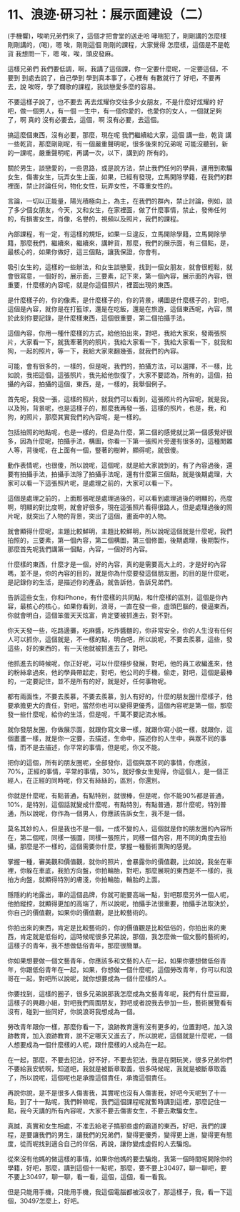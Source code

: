# 11、浪迹·研习社：展示面建设（二）

(手機響)，唉喲兄弟們來了，這個才把會堂的送走哈 哮喘犯了，剛剛講的怎麼樣 剛剛講的，(喝)，嗯 唉，剛剛這個 剛剛的課程，大家覺得 怎麼樣，這個是不是乾貨 我想問一下，嗯 唉，唉，頭皮發麻。

這樣兄弟們 我們要低調，啊，我講了這個課，你一定要什麼呢，一定要這個，不要到 到處去說了，自己學到 學到真本事了，心裡有 有數就行了 好吧，不要再去，說 唉呀，學了爛歌的課程，我談戀愛多麼的容易。

不要這樣子說了，也不要去 再去炫耀你交往多少女朋友，不是什麼好炫耀的 好吧，做一個男人，有一個 一生中，有一個你愛的，也愛你的女人，一個就足夠了，啊 真的 沒有必要去，這個，啊 沒有必要，去這個。

搞這麼個東西，沒有必要，那麼，現在呢 我們繼續給大家，這個 講一些，乾貨 講一些乾貨，那麼剛剛呢，有一個嚴重聲明呢，很多後來的兄弟呢 可能沒聽到，新的一課呢，嚴重聲明呢，再講一次，以下，講到的 所有的。

關於男生，談戀愛的，一些思路，或是說方法，禁止我們任何的學員，運用到欺騙女生，傷害女生，玩弄女生上面，如果，已經有發現，立馬開除學籍，在我們的群裡面，禁止討論任何，物化女性，玩弄女性，不尊重女性的。

言論，一切以正能量，陽光積極向上，為主，在我們的群內，禁止討論，例如，談了多少個女朋友，今天，又和女生，在家裡面，做了什麼事情，禁止，發佈任何的，有損害女生，肖像，名譽的，視頻以及照片，我們的課程。

內部課程，有一定，有這樣的規矩，如果一旦違反，立馬開除學籍，立馬開除學籍，那麼我們，繼續來，繼續來，講幹貨，那麼，我們的展示面，有三個點，是，最核心的，如果你做好，這三個點，讓我保證，你會有。

吸引女生的，這樣的一些辦法，和女生談戀愛，找到一個女朋友，就會很輕鬆，就會很寫意，一個好的，展示面，三要素，記下來，第一個內容，展示面的內容，很重要，什麼樣的內容呢，就是你這個照片，裡面出現的東西。

是什麼樣子的，你的像素，是什麼樣子的，你的背景，構圖是什麼樣子的，對吧，這個是內容，就你是在打籃球，還是在吃飯，還是在旅遊，這個東西呢，內容，關於此刻你要記錄，是什麼樣東西，這個很重要，第二個拍攝手法。

這個內容，你用一種什麼樣的方式，給他拍出來，對吧，我給大家來，發兩張照片，大家看一下，就我牽著狗的照片，我給大家看一下，我給大家看一下，就我和狗，一起的照片，等一下，我給大家來翻幾張，就我們的內容。

可能，會有很多的，一樣的，但是呢，我們的，拍攝方法，可以選擇，不一樣，比如說，我把這個，這張照片，我先給他恢復了，大家不要認為，所有的，這個，拍攝的內容，拍攝的這個，東西，是，一樣的，我舉個例子。

首先呢，我發一張，這樣的照片，就我們可以看到，這張照片的內容呢，就是我，以及狗，背景呢，也是這樣子的，那麼我再發一張，這樣的照片，也是，我，和狗，的照片，那麼其實我們的內容呢，是一樣的。

包括拍照的地點呢，也是一樣的，但是為什麼，第二個的感覺就比第一個感覺好很多，因為什麼呢，拍攝手法，構圖，你看一下第一張照片旁邊有很多的，這種閒雜人等，背後呢，在上面有一個，豎著的樹幹，顯得呢，就很傻。

動作表情呢，也很傻，所以說呢，這個呢，就是給大家說到的，有了內容過後，還要有拍攝手法，拍攝手法除了拍攝手法呢，還有什麼第三個點，就是後期處理，大家可以看一下這張照片呢，是處理之前的，大家可以看一下。

這個是處理之前的，上面那張呢是處理過後的，可以看到處理過後的明顯的，亮度啊，明顯的對比度啊，就會好很多，現在這張照片看得很路人，但是處理過後的照片呢，就突出了人物的背景，突出了這個，畫面中的人物。

就會顯得什麼呢，主題比較鮮明，主題比較鮮明，所以說呢這個就是什麼呢，我們拍照的，三要素，第一個內容，第二個構圖，第三個修圖，後期處理，後期製作，那麼首先呢我們講第一個點，內容，一個好的內容。

什麼樣的東西，什麼才是一個，好的內容，真的是需要高大上的，才是好的內容嗎，並不是，你的內容的目的，就是你為什麼要發這個朋友圈，的目的是什麼呢，是記錄你的生活，是描述你的產品，就告訴他，告訴兄弟們。

告訴這些女生，你和iPhone，有什麼樣的共同點，和什麼樣的區別，這個是你內容，最核心的核心，如果你看到，浪哥，一直在發一些，虛頭巴腦的，傻逼東西，你就會明白，這個笨蛋天天炫富，肯定要被抓進去，對不對。

你天天發一些，吃路邊攤，吃麻醬，吃炸醬麵的，你非常安全，你的人生沒有任何人可以抓你，這個就是，不一樣的點，明白吧，所以說呢，不要去羨慕，這些，發這些，好的東西的，有一天他就被抓進去了，對吧。

他抓進去的時候呢，你正好呢，可以什麼穩步發展，對吧，他的員工收編進來，他的粉絲拿過來，他的學員帶起走，對吧，他公司的手機，偷走，對吧，這個是最棒的，一定要記住，並不是所有的好，就是好，任何事物呢。

都有兩面性，不要去羨慕，不要去羨慕，別人有好的，什麼的朋友圈什麼樣子，他要承擔更大的責任，對吧，當然你也可以變得更優秀，這個內容呢是第一個，那麼發一些什麼呢，給你的生活，但是呢，千萬不要記流水帳。

就你發朋友圈，你做展示面，就跟你寫文章一樣，就跟你寫小說一樣，就跟你，這個畫畫一樣，就是你一定要，去描述，生命中，描述你的人生中，與眾不同的事情，而不是去描述，你平常的事情，但是呢，你又不能。

把你的這個，所有的朋友圈呢，全部發你，這個與眾不同的事情，你應該，70%，正經的事情，平常的事情，30%，就好像女生覺得，你這個人，是一個正經人，在正經的同時呢，你又有絲絲的，區別，你還別。

你就是什麼呢，有點普通，有點特別，就很棒，但是呢，你不能90%都是普通，10%，是特別，這個話就變成什麼呢，有點特別，有點普通，那什麼呢，特別普通，所以說呢，你作為一個男人，你應該告訴女生，我不是一個。

莫名其妙的人，但是我也不是一個，一成不變的人，這個就是你的朋友圈的內容所在，第二個呢，同樣一張圖，同樣一張照片，同樣一個內容，用不同的角度去拍攝，那麼是不一樣的，這個需要你什麼，掌握一種藝術熏陶的感覺。

掌握一種，審美觀和價值觀，就你的照片，會暴露你的價值觀，比如說，我坐在車裡，你躲在車底，我拍方向盤，你拍輪胎，對吧，那麼展現的東西是不一樣的，我拍方向盤，就顯得特別的膚淺，你拍輪胎，輪胎的上面。

隱隱約約地露出，車的這個品牌，你就可能要高端一點，對吧那麼另外一個人呢，他拍縱控，就顯得更加的高端了，所以說呢，拍攝手法很重要，拍攝手法取決於，你自己的價值觀，如果你的價值觀，是比較藝術的。

你拍出來的東西，肯定是比較藝術的，你的價值觀是比較低俗的，你拍出來的東西，肯定就是低俗的，這時候呢很多兄弟說，那個，我怎麼做一個文藝的藝術的，這樣子的青年，我不想做低俗青年，那麼很簡單。

你如果想要做一個文藝青年，你應該多和文藝的人在一起，如果你要想做低俗青年，你跟低俗青年在一起，如果，你想做一個什麼呢，這個勞改青年，你可以和浪哥在一起，對吧所以說呢，就你想要成為一個什麼樣的人。

你要找到，這樣的圈子，很多兄弟說那我怎麼成為文藝青年呢，我們有什麼豆瓣，這樣子的興趣小組，對吧我們周圍朋友，對吧或者說我去參加一些，藝術展覽看有沒有，碰到一些同好，你說浪哥我想成為一個。

勞改青年跟你一樣，那麼你看一下，浪跡教育還有沒有更多的，位置對吧，加入浪跡教育，加入浪跡教育，說不定哪天又進去了，所以說呢，這個就是什麼呢，一個人想要成為一個什麼樣的人呢，跟什麼樣的人成為在一起。

在一起，那麼，不要去犯法，好不好，不要去犯法，我是在開玩笑，很多兄弟你們不要給我安統啊，知道吧，我就是被斷章取義，很多時候呢，我就是被斷章取義了，所以說呢，這個呢也是承擔這個責任，承擔這個責任。

再說你說，是不是很多人傷害我，其實呢也沒有人傷害我，好吧今天呢到了十一點，到了十一點呢，我們幹嘛呢，我們這個課程呢就暫時講到這裡，那麼記住一點，我今天講的所有內容呢，大家不要去傷害女生，不要去欺騙女生。

真誠，真實和女生相處，不准去給老子搞那些虛的霸道的東西，好吧，我們的課程，是要讓我們的男生，讓我們的兄弟們，變得更優秀，變得更上進，變得更有態度，從而呢找到適合自己的伴侶，再說，讓你變成虛假的人去騙炮。

從來沒有他媽的做這樣的事情，如果你他媽的要去騙炮，我第一個時間呢開除你的學籍，好吧，那麼，講到這個十一點呢，那麼，要不要上30497，聊一聊吧，要不要上30497，聊一聊，看一看，這個，這個，看一看我。

但是只能用手機，只能用手機，我這個電腦都被沒收了，那這樣子，我，看一下這個，30497怎麼上，好吧。